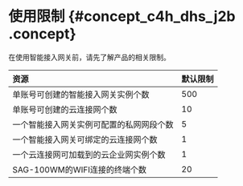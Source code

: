 # 使用限制 {#concept_c4h_dhs_j2b .concept}

在使用智能接入网关前，请先了解产品的相关限制。

|资源|默认限制|
|:-|:---|
|单账号可创建的智能接入网关实例个数|500|
|单账号可创建的云连接网个数|10|
|一个智能接入网关实例可配置的私网网段个数|5|
|一个智能接入网关可绑定的云连接网个数|1|
|一个云连接网可加载到的云企业网实例个数|1|
|SAG-100WM的WIFI连接的终端个数|20|

